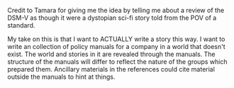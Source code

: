 Credit to Tamara for giving me the idea by telling me about a review of the
DSM-V as though it were a dystopian sci-fi story told from the POV of a
standard.

My take on this is that I want to ACTUALLY write a story this way. I want to
write an collection of policy manuals for a company in a world that doesn't
exist. The world and stories in it are revealed through the manuals. The
structure of the manuals will differ to reflect the nature of the groups which
prepared them. Ancillary materials in the references could cite material
outside the manuals to hint at things.
